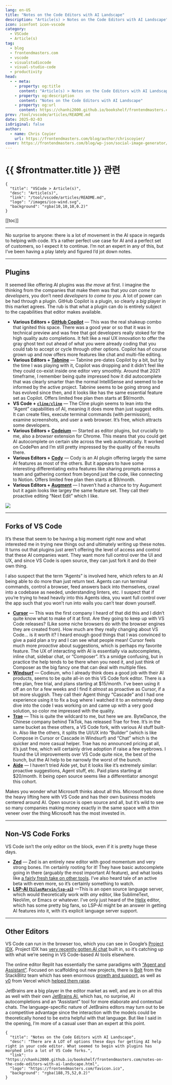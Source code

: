 ```yaml
---
lang: en-US
title: "Notes on the Code Editors with AI Landscape"
description: "Article(s) > Notes on the Code Editors with AI Landscape"
icon: iconfont icon-vscode
category:
  - VSCode
  - Article(s)
tag:
  - blog
  - frontendmasters.com
  - vscode
  - visualstudiocode
  - visual-studio-code
  - productivity
head:
  - - meta:
    - property: og:title
      content: "Article(s) > Notes on the Code Editors with AI Landscape"
    - property: og:description
      content: "Notes on the Code Editors with AI Landscape"
    - property: og:url
      content: https://chanhi2000.github.io/bookshelf/frontendmasters.com/notes-on-the-code-editors-with-ai-landscape.html
prev: /tool/vscode/articles/README.md
date: 2025-02-03
isOriginal: false
author: 
  - name: Chris Coyier
    url: https://frontendmasters.com/blog/author/chriscoyier/
cover: https://frontendmasters.com/blog/wp-json/social-image-generator/v1/image/5080
---
```


# {{ $frontmatter.title }} 관련

```component VPCard
{
  "title": "VSCode > Article(s)",
  "desc": "Article(s)",
  "link": "/tool/vscode/articles/README.md",
  "logo": "/images/ico-wind.svg",
  "background": "rgba(10,10,10,0.2)"
}
```

[[toc]]

---

<SiteInfo
  name="Notes on the Code Editors with AI Landscape"
  desc="There are A LOT of options these days for getting AI help right in your code editor. What seemed to begin with plugins has morphed into a lot of VS Code forks."
  url="https://frontendmasters.com/blog/notes-on-the-code-editors-with-ai-landscape/"
  logo="https://frontendmasters.com/favicon.ico"
  preview="https://frontendmasters.com/blog/wp-json/social-image-generator/v1/image/5080"/>

No surprise to anyone: there is a lot of movement in the AI space in regards to helping with code. It’s a rather perfect use case for AI and a perfect set of customers, so I expect it to continue. I’m not an expert in any of this, but I’ve been having a play lately and figured I’d jot down notes.

---

## Plugins

It seemed like offering AI plugins was *the move* at first. I imagine the thinking from the companies that make them was that *you can come to developers*, you don’t need *developers to come to you*. A lot of power can be had through a plugin. GitHub Copilot is a plugin, so clearly a *big* player in this market agrees. The rub is that what a plugin can do is entirely subject to the capabilities that editor makes available.

- **Various Editors + [GitHub Copilot](https://google.com/search?q=github+copilot&sourceid=chrome&ie=UTF-8)** — This was the real shakeup combo that ignited this space. There was a good year or so that it was in technical preview and was free that got developers really stoked for the high quality auto completions. It felt like a real UX innovation to offer the gray ghost text out ahead of what you were already coding that you could tab to accept or cycle through other options. Copilot has of course grown up and now offers more features like chat and multi-file editing.
- **Various Editors + [<FontIcon icon="fas fa-globe"/>Tabnine](https://tabnine.com/)** — Tabnine pre-dates Copilot by a bit, but by the time I was playing with it, Copilot was dropping and it didn’t feel like they could co-exist inside one editor very smoothly. Around that 2021 timeframe, I remember being quite impressed how it did autocomplete that was clearly smarter than the normal IntelliSense and seemed to be informed by the active project. Tabnine seems to be going strong and has evolved since then, and it looks like has the same essential feature set as Copilot. Offers limited free plan then starts at $9/month.
- **VS Code + [<FontIcon icon="iconfont icon-github"/>`cline/cline`](https://github.com/cline/cline)** — The Cline plugin seems to lean into the “Agent” capabilities of AI, meaning it does more than just suggest edits. It can create files, execute terminal commands (with permission), examine screenshots, and user a web browser. It’s free, which attracts some developers.
- **Various Editors + [<FontIcon icon="fas fa-globe"/>Codeium](https://codeium.com/download)** — Started as editor plugins, but crucially to me, also a *browser* extension for Chrome. This means that you could get AI autocomplete on certain site across the web automatically. It worked on CodePen and I’m still pretty impressed by the quality of the results there.
- **Various Editors + [<FontIcon icon="fas fa-globe"/>Cody](https://sourcegraph.com/cody)** — Cody is an AI plugin offering largely the same AI features as most of the others. But it appears to have some interesting differentiating extra features like sharing prompts across a team and gathering context from beyond just the code, like connecting to Notion. Offers limited free plan then starts at $9/month.
- **Various Editors + [<FontIcon icon="fas fa-globe"/>Augment](https://augmentcode.com/)** — I haven’t had a chance to try Augument but it again looks like largey the same feature set. They call their proactive editing “Next Edit” which I like.

![](https://i0.wp.com/frontendmasters.com/blog/wp-content/uploads/2025/02/ai-vscode.png?resize=1024%2C643&ssl=1)

---

## Forks of VS Code

It’s these that seem to be having a big moment right now and what interested me in trying new things out and ultimately writing up these notes. It turns out that plugins just aren’t offering the level of access and control that these AI companies want. They want more full control over the UI and UX, and since VS Code is open source, they can just fork it and do their own thing.

I also suspect that the term “Agents” is involved here, which refers to an AI being able to do more than just return text. Agents can run terminal commands, control a browser, feed answers back into themselves, crawl into a codebase as needed, understanding linters, etc. I suspect that if you’re trying to head heavily into this Agents idea, you want full control over the app such that you won’t run into walls you can’t tear down yourself.

- **[<FontIcon icon="fas fa-globe"/>Cursor](https://cursor.com/)** — This was the first company I heard of that did this and I didn’t quite know what to make of it at first. Are they going to keep up with VS Code releases? (Like some niche browsers do with the browser engines they are created from). How much are they really changing about VS Code… is it worth it? I heard enough good things that I was convinced to give a paid plan a try and I can see what people mean! Cursor feels much more *proactive* about suggestions, which is perhaps my favorite feature. The UX of interacting with AI is essentially via autocompletes, inline chat, sidebar chat, or “Composer”. It’s a smidge confusing, but in practice the help tends to be there when you need it, and just think of Composer as the big fancy one that can deal with multiple files.
- **[<FontIcon icon="fas fa-globe"/>Windsurf](https://codeium.com/download)** — Codieum, who I already think does a good job with their AI products, seems to be quite all-in on this VS Code fork editor. There is a free plan, free trial, and plans starting at $15/month. I’ve been using it off an on for a few weeks and I find it *almost* as proactive as Cursor, if a bit more sluggish. They call their Agent thingy “Cascade” and I had one experience using it to fix a bug where I watched it to an extremely deep dive into the code I was working on and came up with a very good solution, so color me impressed with the quality.
- **[<FontIcon icon="fas fa-globe"/>Trae](https://trae.ai/)** — This is quite the wildcard to me, but here we are. ByteDance, the Chinese company behind TikTok, has released Trae for free. It’s in the same bucket as these others, a VS Code fork, with various AI stuff built-in. Also like the others, it splits the UI/UX into “Builder” (which is like Compose in Cursor or Cascade in Windsurf) and “Chat” which is the quicker and more casual helper. Trae has no announced pricing at all, it’s just free, which will certainly drive adoption if raise a few eyebrows. I found the UI improvements over VS Code quite nice, the best of the bunch, but the AI help to be narrowly the worst of the bunch.
- **[<FontIcon icon="fas fa-globe"/>Aide](https://aide.dev/)** — I haven’t tried Aide yet, but it looks like it’s extremely similar: proactive suggestions, Agent stuff, etc. Paid plans starting at $20/month. It being open source seems like a differentiator amongst this cohort.

Makes you wonder what Microsoft thinks about all this. Microsoft has done the heavy lifting here with VS Code and has their own business models centered around AI. Open source is open source and all, but it’s wild to see so many companies making money exactly in the same space with a thin veneer over the thing Microsoft has the most invested in.

---

## Non-VS Code Forks

VS Code isn’t the only editor on the block, even if it is pretty huge these days.

- **[<FontIcon icon="fas fa-globe"/>Zed](https://zed.dev/)** — Zed is an entirely new editor with good momentum and very strong bones. I’m certainly rooting for it! They have basic autocomplete going in there (arguably the most important AI feature), and what looks like [<FontIcon icon="fas fa-globe"/>a fairly fresh take on other tools](https://zed.dev/ai). I’ve also heard tale of an active beta with even more, so it’s certainly something to watch.
- **[LSP-AI (<FontIcon icon="iconfont icon-github"/>`SilasMarvin/lsp-ai`)](https://github.com/SilasMarvin/lsp-ai)** —This is an open source language server, which would theoretically work with *any* editor, like SublimeText, NeoVim, or Emacs or whatever. I’ve only just heard of the [<FontIcon icon="fas fa-globe"/>Helix](https://helix-editor.com) editor, which has some pretty big fans, so LSP-AI might be an answer in getting AI features into it, with it’s explicit language server support.

---

## Other Editors

VS Code can run in the browser too, which you can see in Google’s [<FontIcon icon="fas fa-globe"/>Project IDX](https://idx.dev/). Project IDX has [<FontIcon icon="fas fa-globe"/>very recently gotten AI chat](https://idx.dev/blog/article/interactive-chat) built in, so it’s catching up with what we’re seeing in VS Code-based AI tools elsewhere.

The online editor Replit has essentially the same paradigms with [<FontIcon icon="fas fa-globe"/>“Agent and Assistant”](https://replit.com/ai). Focused on scaffolding out new projects, there is [Bolt](https://bolt.new/) from the StackBlitz team which has seen enormous [<FontIcon icon="fas fa-globe"/>growth and support](https://anthropic.com/customers/stackblitz), as well as [<FontIcon icon="fas fa-globe"/>v0](https://v0.dev/) from Vercel which [<FontIcon icon="fas fa-globe"/>helped them raise](https://reuters.com/technology/vercel-completes-250-mln-series-e-round-325-bln-valuation-2024-05-16/).

JetBrains are a big player in the editor market as well, and are in on all this as well with their own [<FontIcon icon="iconfont icon-jetbrains"/>JetBrains AI](https://jetbrains.com/ai/), which has, no surprise, AI autocompletions and an “Assistant” tool for more elaborate and contextual chats. The language-specific nature of JetBrains editors may turn out to be a competitive advantage since the interaction with the models could be theoretically honed to be extra helpful with that language. But like I said in the opening, I’m more of a casual user than an expert at this point.

<!-- TODO: add ARTICLE CARD -->
```component VPCard
{
  "title": "Notes on the Code Editors with AI Landscape",
  "desc": "There are A LOT of options these days for getting AI help right in your code editor. What seemed to begin with plugins has morphed into a lot of VS Code forks.",
  "link": "https://chanhi2000.github.io/bookshelf/frontendmasters.com/notes-on-the-code-editors-with-ai-landscape.html",
  "logo": "https://frontendmasters.com/favicon.ico",
  "background": "rgba(188,75,52,0.2)"
}
```
